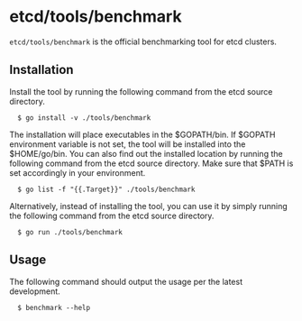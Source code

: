 # etcd/tools/benchmark

`etcd/tools/benchmark` is the official benchmarking tool for etcd clusters.

## Installation

Install the tool by running the following command from the etcd source directory.

```
  $ go install -v ./tools/benchmark
```

The installation will place executables in the $GOPATH/bin. If $GOPATH environment variable is not set, the tool will be installed into the $HOME/go/bin. You can also find out the installed location by running the following command from the etcd source directory. Make sure that $PATH is set accordingly in your environment.

```
  $ go list -f "{{.Target}}" ./tools/benchmark
```

Alternatively, instead of installing the tool, you can use it by simply running the following command from the etcd source directory.

```
  $ go run ./tools/benchmark
```

## Usage

The following command should output the usage per the latest development.

```
  $ benchmark --help
```
